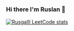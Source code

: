 ### Hi there I'm Ruslan 👋

<!--
**Rusgalll/Rusgalll** is a ✨ _special_ ✨ repository because its `README.md` (this file) appears on your GitHub profile.

Here are some ideas to get you started:

- 🔭 I’m currently working on ...
- 🌱 I’m currently learning ...
- 👯 I’m looking to collaborate on ...
- 🤔 I’m looking for help with ...
- 💬 Ask me about ...
- 📫 How to reach me: ...
- 😄 Pronouns: ...
- ⚡ Fun fact: ...
-->

[![Rusgalll LeetCode stats](https://leetcode-stats-six.vercel.app/api?username=Rusgalll&theme=dark)](https://github.com/Rusgalll/leetcode-stats)

